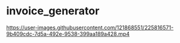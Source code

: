 # invoice_generator



https://user-images.githubusercontent.com/121868551/225816571-9b409cdc-7d5a-492e-9538-399aa189a428.mp4

